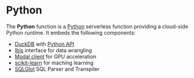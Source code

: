 # Python

The **Python** function is a [Python](https://www.python.org/) serverless function providing a cloud-side Python runtime. It embeds the following components:

- [DuckDB](https://duckdb.org/) with [Python API](https://duckdb.org/docs/api/python/overview.html)
- [Ibis](https://ibis-project.org/) interface for data wrangling
- [Modal client](https://github.com/modal-labs/modal-client) for GPU acceleration
- [scikit-learn](https://scikit-learn.org/) for maching learning
- [SQLGlot](https://github.com/tobymao/sqlglot) SQL Parser and Transpiler
